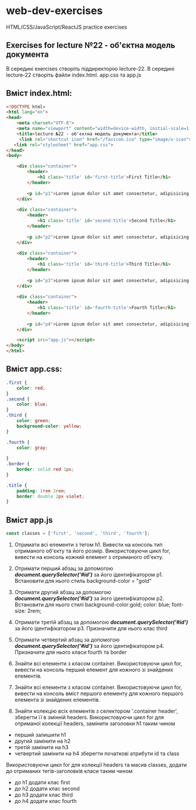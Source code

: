 # web-dev-exercises
HTML/CSS/JavaScript/ReactJS practice exercises
## Exercises for lecture №22 - об'єктна модель документа

В середині exercises створіть піддиректорію lecture-22. В середині lecture-22 створіть файли index.html. app.css та app.js

## Вміст index.html:
```html
<!DOCTYPE html>
<html lang="en">
<head>
    <meta charset="UTF-8">
    <meta name="viewport" content="width=device-width, initial-scale=1.0">
    <title>lecture №22 - об'єктна модель документа</title>
	 <link rel="shortcut icon" href="/favicon.ico" type="image/x-icon">
   <link rel="stylesheet" href="app.css">
</head>
<body>

    <div class="container">
        <header>
            <h1 class='title' id='first-title'>First Title</h1>
        </header>
        
        <p id="p1">Lorem ipsum dolor sit amet consectetur, adipisicing elit. Labore accusantium distinctio explicabo iure possimus natus obcaecati fugiat voluptas id, eveniet ab, voluptate repellat? Inventore voluptate perferendis sequi distinctio qui consectetur.</p>
    </div>
    
    <div class="container">
        <header>
            <h1 class='title' id='second-title'>Second Title</h1>
        </header>
        
        <p id="p2">Lorem ipsum dolor sit amet consectetur, adipisicing elit. Labore accusantium distinctio explicabo iure possimus natus obcaecati fugiat voluptas id, eveniet ab, voluptate repellat? Inventore voluptate perferendis sequi distinctio qui consectetur.</p>
    </div>
    
    <div class="container">
        <header>
            <h1 class='title' id='third-title'>Third Title</h1>
        </header>
        
        <p id="p3">Lorem ipsum dolor sit amet consectetur, adipisicing elit. Labore accusantium distinctio explicabo iure possimus natus obcaecati fugiat voluptas id, eveniet ab, voluptate repellat? Inventore voluptate perferendis sequi distinctio qui consectetur.</p>
    </div>
    
    <div class="container">
        <header>
            <h1 class='title' id='fourth-title'>Fourth Title</h1>
        </header>
    
        <p id="p4">Lorem ipsum dolor sit amet consectetur, adipisicing elit. Labore accusantium distinctio explicabo iure possimus natus obcaecati fugiat voluptas id, eveniet ab, voluptate repellat? Inventore voluptate perferendis sequi distinctio qui consectetur.</p>
    </div>

    <script src="app.js"></script>
</body>
</html>

```

## Вміст app.css:
```css
.first {
    color: red;
}
.second {
    color: blue;
}
.third {
    color: green;
    background-color: yellow;
}

.fourth {
    color: gray;
    
}
.border {
    border: solid red 1px;
}

.title {
    padding: 1rem 2rem;
    border: double 2px violet;
}
```
## Вміст app.js

```js
const classes = ['first', 'second', 'third', 'fourth'];
```

1. Отримати всі елементи з тегом h1. Вивести на консоль тип отриманого об'єкту та його розмір. Використовуючи цикл for, вивести на консоль кожний елемент з отриманого об'єкту.



2. Отримати перший абзац за допомогою **_document.querySelector('#id')_** за його ідентифікатором p1. Встановити для нього стиль background-color = "gold"


3. Отримати другий абзац за допомогою **_document.querySelector('#id')_** за його ідентифікатором p2. Встановити для нього стилі background-color:gold; color: blue; font-size: 2rem;


4. Отримати третій абзац за допомогою **_document.querySelector('#id')_** за його ідентифікатором p3. Призначити для нього клас third 


5. Отримати четвертий абзац за допомогою **_document.querySelector('#id')_** за його ідентифікатором p4. Призначити для нього класи fourth та border


6. Знайти всі елементи з класом container. Використовуючи цикл for, вивести на консоль перший елемент для кожного зі знайдених елементів. 

7. Знайти всі елементи з класом container. Використовуючи цикл for, вивести на консоль вміст першого елементу для кожного першого елемента зі знайдених елементів. 

8. Знайти колекцію всіх елементів з селектором '.container header', зберегти її в змінній headers. Використовуючи цикл for для отриманої колекції headers, замінити заголовки h1 таким чином
- перший залишити h1
- другий замінити на h2
- третій замінити на h3
- четвертий замінити на h4
зберегти початкові атрибути id та class

Використовуючи цикл for для колекції headers та масив classes, додати  до отриманих тегів-заголовків класи таким чином
- до h1 додати клас first
- до h2 додати клас second
- до h3 додати клас third
- до h4 додати клас fourth



